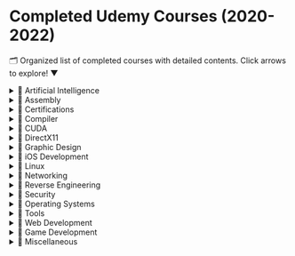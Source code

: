 # Completed Udemy Courses (2020-2022)

🗂 Organized list of completed courses with detailed contents. Click arrows to explore! ▼

<details>
<summary>📁 Artificial Intelligence</summary>

- *Course list coming soon*
</details>

<details>
<summary>📁 Assembly</summary>

<details>
<summary>📁 Arm</summary>

<details>
<summary>📚 Arm Assembly for Hackers</summary>

1. Introduction  
2. Lab setup  
3. About ARM  
4. Arm Assembly for Hackers  
5. Thank and further study  
</details>

<details>
<summary>📚 Arm Assembly from Ground Up</summary>

1. Introduction  
2. Intro to ARM Assembly  
3. ARM Design Philosophy  
4. Programmer's Model  
5. Assembler Rules/Directives  
6. Load-Store Instructions  
7. Constants Handling  
8. Arithmetic/Logic Instructions  
9. Branch/Loop Instructions  
10. Tables  
11. Stack Instructions  
12. FPU  
13. C/Assembly Integration  
14. Peripheral Drivers  
15. Data Structures  
16. Algorithms  
17. State Machines  
18. Setup  
</details>
</details>

<details>
<summary>📁 Arm64</summary>

<details>
<summary>📚 ARM64 with Raspberry Pi</summary>

1. Introduction  
2. Architecture  
3. Data Representation  
4. Installation  
5. Basics  
6. Load/Store  
7. Data Movement  
8. Arithmetic  
9. Flags  
10. Bitwise  
11. Branch  
12. Arrays  
13. Mul/Div  
14. Stack  
15. Bare Metal  
16. Conclusion  
</details>
</details>

<details>
<summary>📁 Atari Assembly</summary>

<details>
<summary>📚 Atari 2600 Game Development</summary>

1. Hardware/Arch  
2. 6502 Assembly  
3. Memory Map  
4. TIA Objects  
5. Positioning  
6. Clock Cycles  
7. Input  
8. Subroutines  
9-19. Game Projects  
</details>
</details>

<details>
<summary>📁 x86</summary>

<details>
<summary>📚 x86 Assembly Masters</summary>

1. Legacy 8086  
2. Modern x86  
3. Conclusion  
</details>

<details>
<summary>📚 Linux x86 Shellcoding</summary>

1. Setup  
2. Basics  
3. Shellcoding  
4. Downloads  
</details>
</details>
</details>

<details>
<summary>📁 Certifications</summary>

<details>
<summary>📁 AWS</summary>

<details>
<summary>📚 AWS 4 Certifications</summary>

1. Cloud Practitioner  
2. Developer  
3. Architect  
4. SysOps  
</details>
</details>

<details>
<summary>📁 Azure</summary>

<details>
<summary>📚 AZ-104 Admin</summary>

1. Identity  
2. Governance  
3. Networking  
4. Storage  
5. VMs  
6. Monitoring  
</details>

<details>
<summary>📚 AZ-305 Solutions</summary>

1. Compute  
2. App Architecture  
3. Migrations  
4. Networking  
5. Data Storage  
6. Security  
</details>
</details>
</details>

<details>
<summary>📁 Compiler</summary>

<details>
<summary>📚 C Compiler Development</summary>

1. Lexical Analysis  
2. Parsing  
3. Code Gen  
4. Optimization  
</details>
</details>

<details>
<summary>📁 CUDA</summary>

<details>
<summary>📚 CUDA Masterclass</summary>

1. Programming Model  
2. Execution Model  
3. Memory Model  
4. Shared Memory  
5. Streams  
6. Performance  
7. Patterns  
8. Image Processing  
</details>
</details>

<details>
<summary>📁 DirectX11</summary>

<details>
<summary>📚 3D Game Programming</summary>

1. Vector Algebra  
2. Matrix Algebra  
4. Initialization  
6. Drawing  
7. Lighting  
8. Texturing  
9. Blending  
10. Stenciling  
11. Geometry Shader  
12. Compute Shader  
13. Tessellation  
14. Camera  
15. Instancing  
16. Picking  
17. Cube Mapping  
18. Normal Mapping  
19. Terrain  
20. Particles  
21. Shadows  
22. AO  
23. Meshes  
24. Quaternions  
25. Animation  
</details>
</details>

<details>
<summary>📁 Graphic Design</summary>

<details>
<summary>📚 Design Masterclass</summary>

1. Photoshop Basics  
2. Layers  
3. Photo Editing  
4. Typography  
5. Logo Design  
6. Branding  
7. InDesign  
8. Trends  
</details>
</details>

<details>
<summary>📁 iOS Development</summary>

<details>
<summary>📚 Complete iOS Bootcamp</summary>

1. Swift Basics  
2. Xcode  
3. Auto Layout  
4. Networking  
5. Firebase  
6. CoreML  
7. ARKit  
8. App Store  
9. Advanced Swift  
</details>
</details>

<details>
<summary>📁 Linux</summary>

<details>
<summary>📚 Command Line Bootcamp</summary>

1. Navigation  
2. File Ops  
3. Permissions  
4. Scripting  
5. Cron  
6. Advanced Tools  
</details>
</details>

<details>
<summary>📁 Networking</summary>

<details>
<summary>📚 Complete Networking</summary>

1. OSI Model  
2. TCP/IP  
3. Subnetting  
4. VLANs  
5. Routing  
6. ACLs  
7. VPNs  
8. IPv6  
9. Wireless  
10. Security  
</details>
</details>

<details>
<summary>📁 Reverse Engineering</summary>

<details>
<summary>📁 Beginner</summary>

<details>
<summary>📚 x64dbg Basics</summary>

1. Installation  
2. Breakpoints  
3. Patching  
4. Analysis  
</details>
</details>

<details>
<summary>📁 Advanced</summary>

<details>
<summary>📚 Windows GUI Reversing</summary>

1. PE Analysis  
2. API Hooking  
3. Cracking  
4. Anti-Debug  
5. Packers  
</details>
</details>

<details>
<summary>📁 Malware</summary>

<details>
<summary>📚 Malware Analysis</summary>

1. Identification  
2. Static Analysis  
3. Dynamic Analysis  
4. Sandboxing  
5. Report  
</details>
</details>
</details>

<details>
<summary>📁 Security</summary>

<details>
<summary>📁 Ethical Hacking</summary>

<details>
<summary>📚 Complete Hacking</summary>

1. Lab Setup  
2. Recon  
3. Exploitation  
4. Post-Exploit  
5. Reporting  
</details>
</details>

<details>
<summary>📁 Web Security</summary>

<details>
<summary>📚 Web Pentesting</summary>

1. SQLi  
2. XSS  
3. CSRF  
4. File Upload  
5. Auth Bypass  
6. OWASP Top 10  
</details>
</details>
</details>

<details>
<summary>📁 Operating Systems</summary>

<details>
<summary>📁 RTOS</summary>

<details>
<summary>📚 Build RTOS on ARM</summary>

1. Threads  
2. Scheduling  
3. Context Switching  
4. IPC  
5. Drivers  
6. Optimization  
</details>
</details>

<details>
<summary>📁 GUI OS</summary>

<details>
<summary>📚 Graphical OS from Scratch</summary>

1. Bootloader  
2. Graphics  
3. Input  
4. Task System  
5. UI Elements  
6. Applications  
</details>
</details>
</details>

<details>
<summary>📁 Tools</summary>

<details>
<summary>📁 Nmap</summary>

<details>
<summary>📚 Nmap Pentesting</summary>

1. Host Discovery  
2. Port Scanning  
3. Version Detection  
4. Scripting  
5. Reporting  
</details>
</details>

<details>
<summary>📁 Metasploit</summary>

<details>
<summary>📚 Metasploit Mastery</summary>

1. Exploit Dev  
2. Payloads  
3. Post-Exploit  
4. Pivoting  
5. Reporting  
</details>
</details>
</details>

<details>
<summary>📁 Web Development</summary>

<details>
<summary>📁 WebAssembly</summary>

<details>
<summary>📚 C++ WebAssembly</summary>

1. Setup  
2. Emscripten  
3. System Libs  
4. Hardware Access  
5. Audio  
6. Debugging  
</details>
</details>

<details>
<summary>📁 SEO</summary>

<details>
<summary>📚 SEO for Developers</summary>

1. Keywords  
2. On-Page SEO  
3. Technical SEO  
4. Analytics  
</details>
</details>
</details>

<details>
<summary>📁 Game Development</summary>

<details>
<summary>📁 Game Hacking</summary>

<details>
<summary>📚 Cheat Engine</summary>

1. Memory Scanning  
2. Pointers  
3. Code Injection  
4. Assembly  
5. Anti-Cheat  
</details>
</details>
</details>

<details>
<summary>📁 Miscellaneous</summary>

<details>
<summary>📁 Vim</summary>

<details>
<summary>📚 Vim Mastery</summary>

1. Navigation  
2. Editing  
3. Macros  
4. Customization  
5. Plugins  
</details>
</details>

<details>
<summary>📁 Makefile</summary>

<details>
<summary>📚 Makefile Mastery</summary>

1. Basics  
2. Variables  
3. Patterns  
4. Templates  
5. Advanced  
</details>
</details>
</details>

